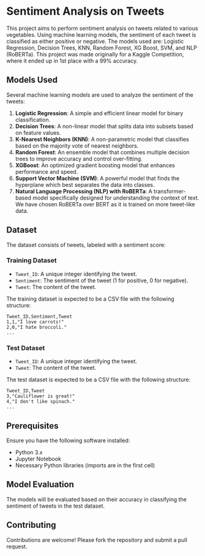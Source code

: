# Sentiment Analysis on Tweets
This project aims to perform sentiment analysis on tweets related to various vegetables. Using machine learning models, the sentiment of each tweet is classified as either positive or negative. The models used are: Logistic Regression, Decision Trees, KNN, Random Forest, XG Boost, SVM, and NLP (RoBERTa). This project was made originally for a Kaggle Competition, where it ended up in 1st place with a 99% accuracy.

## Models Used
Several machine learning models are used to analyze the sentiment of the tweets:

1. <b>Logistic Regression</b>: A simple and efficient linear model for binary classification.
2. <b>Decision Trees</b>: A non-linear model that splits data into subsets based on feature values.
3. <b>K-Nearest Neighbors (KNN)</b>: A non-parametric model that classifies based on the majority vote of nearest neighbors.
4. <b>Random Forest</b>: An ensemble model that combines multiple decision trees to improve accuracy and control over-fitting.
5. <b>XGBoost</b>: An optimized gradient boosting model that enhances performance and speed.
6. <b>Support Vector Machine (SVM)</b>: A powerful model that finds the hyperplane which best separates the data into classes.
7. <b>Natural Language Processing (NLP) with RoBERTa</b>: A transformer-based model specifically designed for understanding the context of text. We have chosen RoBERTa over BERT as it is trained on more tweet-like data.

## Dataset
The dataset consists of tweets, labeled with a sentiment score:

### Training Dataset
- `Tweet_ID`: A unique integer identifying the tweet.
- `Sentiment`: The sentiment of the tweet (1 for positive, 0 for negative).
- `Tweet`: The content of the tweet.

The training dataset is expected to be a CSV file with the following structure:
```
Tweet_ID,Sentiment,Tweet
1,1,"I love carrots!"
2,0,"I hate broccoli."
...
```

### Test Dataset
- `Tweet_ID`: A unique integer identifying the tweet.
- `Tweet`: The content of the tweet.

The test dataset is expected to be a CSV file with the following structure:
```
Tweet_ID,Tweet
3,"Cauliflower is great!"
4,"I don't like spinach."
...
```

## Prerequisites
Ensure you have the following software installed:
- Python 3.x
- Jupyter Notebook
- Necessary Python libraries (imports are in the first cell)

## Model Evaluation
The models will be evaluated based on their accuracy in classifying the sentiment of tweets in the test dataset.

## Contributing
Contributions are welcome! Please fork the repository and submit a pull request.
